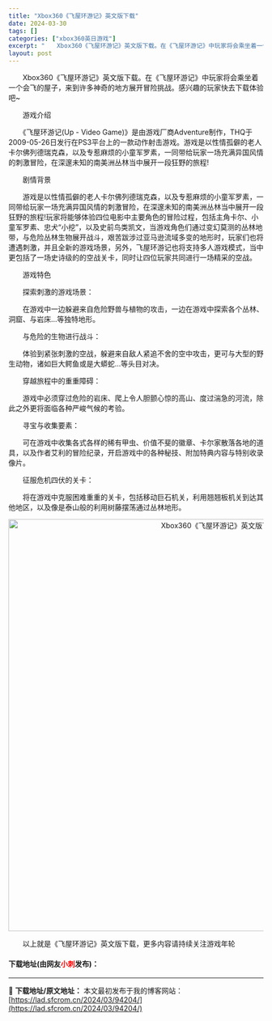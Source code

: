 ```yaml
---
title: "Xbox360《飞屋环游记》英文版下载"
date: 2024-03-30
tags: []
categories: ["xbox360英日游戏"]
excerpt: "　　Xbox360《飞屋环游记》英文版下载。在《飞屋环游记》中玩家将会乘坐着一个会飞的屋子，来到许多神奇的地方展开冒险挑战。感兴趣的玩家快去下载体验吧~ 　　游戏介绍 　　《飞屋环游记(Up - Video Game)》是由游戏厂商Adventure制作，THQ于2009-05-26日发行在PS3平&hellip;"
layout: post
---
```


 <p>　　Xbox360《飞屋环游记》英文版下载。在《飞屋环游记》中玩家将会乘坐着一个会飞的屋子，来到许多神奇的地方展开冒险挑战。感兴趣的玩家快去下载体验吧~</p> <p>　　游戏介绍</p> <p>　　《飞屋环游记(Up - Video Game)》是由游戏厂商Adventure制作，THQ于2009-05-26日发行在PS3平台上的一款动作射击游戏。游戏是以性情孤僻的老人卡尔佛列德瑞克森，以及专惹麻烦的小童军罗素，一同带给玩家一场充满异国风情的刺激冒险，在深邃未知的南美洲丛林当中展开一段狂野的旅程!</p> <p>　　剧情背景</p> <p>　　游戏是以性情孤僻的老人卡尔佛列德瑞克森，以及专惹麻烦的小童军罗素，一同带给玩家一场充满异国风情的刺激冒险，在深邃未知的南美洲丛林当中展开一段狂野的旅程!玩家将能够体验四位电影中主要角色的冒险过程，包括主角卡尔、小童军罗素、忠犬&ldquo;小挖&rdquo;，以及史前鸟类凯文，当游戏角色们通过变幻莫测的丛林地带，与危险丛林生物展开战斗，艰苦跋涉过亚马逊流域多变的地形时，玩家们也将遭遇刺激，并且全新的游戏场景，另外，飞屋环游记也将支持多人游戏模式，当中更包括了一场史诗级的的空战关卡，同时让四位玩家共同进行一场精采的空战。</p> <p>　　游戏特色</p> <p>　　探索刺激的游戏场景：</p> <p>　　在游戏中一边躲避来自危险野兽与植物的攻击，一边在游戏中探索各个丛林、洞窟、与岩床...等独特地形。</p> <p>　　与危险的生物进行战斗：</p> <p>　　体验到紧张刺激的空战，躲避来自敌人紧追不舍的空中攻击，更可与大型的野生动物，诸如巨大鳄鱼或是大蟒蛇...等头目对决。</p> <p>　　穿越旅程中的重重障碍：</p> <p>　　游戏中必须穿过危险的岩床、爬上令人胆颤心惊的高山、度过湍急的河流，除此之外更将面临各种严峻气候的考验。</p> <p>　　寻宝与收集要素：</p> <p>　　可在游戏中收集各式各样的稀有甲虫、价值不斐的徽章、卡尔家散落各地的道具，以及作者艾利的冒险纪录，开启游戏中的各种秘技、附加特典内容与特别收录像片。</p> <p>　　征服危机四伏的关卡：</p> <p>　　将在游戏中克服困难重重的关卡，包括移动巨石机关，利用翘翘板机关到达其他地区，以及像是泰山般的利用树藤摆荡通过丛林地形。</p> <p align="center"><img align="" border="0" src="https://lad.sfcrom.cn/wp-content/uploads/2024/03/20240330_6607d5ad75649.jpg" width="815" alt="Xbox360《飞屋环游记》英文版下载" /></p> <p>　　以上就是《飞屋环游记》英文版下载，更多内容请持续关注游戏年轮</p> <p><h4>下载地址(由网友<font color="red">小刺</font>发布)：</h4></p> 

---
📖 **下载地址/原文地址：** 本文最初发布于我的博客网站：[https://lad.sfcrom.cn/2024/03/94204/](https://lad.sfcrom.cn/2024/03/94204/)
